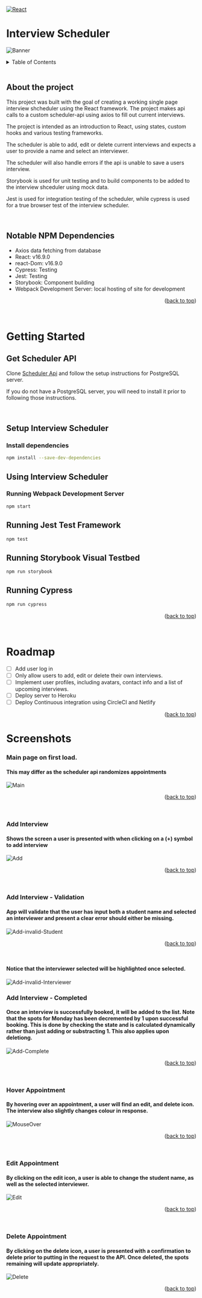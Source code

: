 <a name="readme-top"></a>

[![React][React.js]][React-url]
# Interview Scheduler

<a><img src = "images/Banner.png" alt="Banner"></img></a>

<!-- TABLE OF CONTENTS -->
<details>
  <summary>Table of Contents</summary>
  <ol>
    <li>
      <a href="#about-the-project">About The Project</a>
      <ul>
        <li><a href="#Notable-npm-dependencies">Notable NPM Dependencies</a></li>
      </ul>
    </li>
    <li>
      <a href="#getting-started">Getting Started</a>
      <ul>
        <li><a href="#get-scheduler-api">Get Scheduler API</a></li>
        <li><a href="#using-interview-scheduler">Using Interview Scheduler</a></li>
      </ul>
    </li>
    <li><a href="#roadmap">Roadmap</a></li>
 
  </ol>
</details>
<br>

## About the project

This project was built with the goal of creating a working single page interview shcheduler using the React framework. The project makes api calls to a custom scheduler-api using axios to fill out current interviews. 

The project is intended as an introduction to React, using states, custom hooks and various testing frameworks.

The scheduler is able to add, edit or delete current interviews and expects a user to provide a name and select an interviewer.

The scheduler will also handle errors if the api is unable to save a users interview.

Storybook is used for unit testing and to build components to be added to the interview shceduler using mock data.

Jest is used for integration testing of the scheduler, while cypress is used for a true browser test of the interview scheduler.

<br>

## Notable NPM Dependencies
<ul>
<li>Axios data fetching from database
<li>React: v16.9.0
<li>react-Dom: v16.9.0
<li>Cypress: Testing
<li>Jest: Testing
<li>Storybook: Component building
<li>Webpack Development Server: local hosting of site for development
</ul>

<p align="right">(<a href="#readme-top">back to top</a>)</p>

<br>

# Getting Started

## Get Scheduler API
Clone [Scheduler Api][API-URL] and follow the setup instructions for PostgreSQL server. 

If you do not have a PostgreSQL server, you will need to install it prior to following those instructions.

<br>

## Setup Interview Scheduler

### Install dependencies 
```sh
npm install --save-dev-dependencies
```

## Using Interview Scheduler

### Running Webpack Development Server

```sh
npm start
```

## Running Jest Test Framework

```sh
npm test
```

## Running Storybook Visual Testbed

```sh
npm run storybook
```

## Running Cypress

```sh
npm run cypress
```
<p align="right">(<a href="#readme-top">back to top</a>)</p>
<br>

# Roadmap

- [ ] Add user log in
- [ ] Only allow users to add, edit or delete their own interviews.
- [ ] Implement user profiles, including avatars, contact info and a list of upcoming interviews.
- [ ] Deploy server to Heroku
- [ ] Deploy Continuous integration using CircleCI and Netlify

<p align="right">(<a href="#readme-top">back to top</a>)</p>

# Screenshots
### Main page on first load.
#### This may differ as the scheduler api randomizes appointments
<a><img src = "images/Main.png" alt="Main"></a>
<p align="right">(<a href="#readme-top">back to top</a>)</p>
<br>

### Add Interview
#### Shows the screen a user is presented with when clicking on a (+) symbol to add interview
<a><img src = "images/Add.png" alt="Add"></a>
<p align="right">(<a href="#readme-top">back to top</a>)</p>
<br>

### Add Interview - Validation
#### App will validate that the user has input both a student name and selected an interviewer and present a clear error should either be missing.

<a><img src = "images/Add-Invalid input.png" alt="Add-invalid-Student"></a>
<p align="right">(<a href="#readme-top">back to top</a>)</p>
<br>

#### Notice that the interviewer selected will be highlighted once selected.
<a><img src = "images/Add-interviewer select after invalid input.png" alt="Add-invalid-Interviewer"></a>
<br>

### Add Interview - Completed
#### Once an interview is successfully booked, it will be added to the list. Note that the spots for Monday has been decremented by 1 upon successful booking. This is done by checking the state and is calculated dynamically rather than just adding or substracting 1. This also applies upon deletiong.

<a><img src = "images/Add-Complete.png" alt="Add-Complete"></a>
<p align="right">(<a href="#readme-top">back to top</a>)</p>
<br>

### Hover Appointment
#### By hovering over an appointment, a user will find an edit, and delete icon. The interview also slightly changes colour in response.
<a><img src = "images/MouseOver.png" alt="MouseOver"></a>
<p align="right">(<a href="#readme-top">back to top</a>)</p>
<br>

### Edit Appointment
#### By clicking on the edit icon, a user is able to change the student name, as well as the selected interviewer.
<a><img src = "images/Edit.png" alt="Edit"></a>
<p align="right">(<a href="#readme-top">back to top</a>)</p>
<br>

### Delete Appointment
#### By clicking on the delete icon, a user is presented with a confirmation to delete prior to putting in the request to the API. Once deleted, the spots remaining will update appropriately.
<a><img src = "images/Delete.png" alt="Delete"></a>
<p align="right">(<a href="#readme-top">back to top</a>)</p>
<br>








[React.js]: https://img.shields.io/badge/React-20232A?style=for-the-badge&logo=react&logoColor=61DAFB
[React-url]: https://reactjs.org/
[API-URL]:https://github.com/lighthouse-labs/scheduler-api